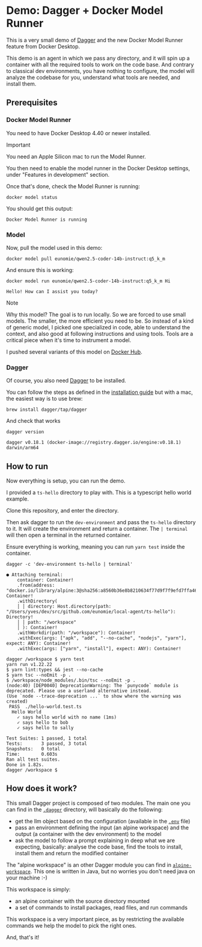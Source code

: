 # Demo: Dagger + Docker Model Runner

This is a very small demo of [Dagger](https://dagger.io) and the new Docker Model Runner feature from Docker Desktop.

This demo is an agent in which we pass any directory, and it will spin up a container with all the required tools to work on the code base.
And contrary to classical dev environments, you have nothing to configure, the model will analyze the codebase for you, understand what tools are needed, and install them.

## Prerequisites

### Docker Model Runner

You need to have Docker Desktop 4.40 or newer installed.

> [!IMPORTANT]
> You need an Apple Silicon mac to run the Model Runner.

You then need to enable the model runner in the Docker Desktop settings, under "Features in development" section.

Once that's done, check the Model Runner is running:

```console
docker model status
```

You should get this output:
```text
Docker Model Runner is running
```

### Model

Now, pull the model used in this demo:

```console
docker model pull eunomie/qwen2.5-coder-14b-instruct:q5_k_m
```

And ensure this is working:

```console
docker model run eunomie/qwen2.5-coder-14b-instruct:q5_k_m Hi
```

```text
Hello! How can I assist you today?
```

> [!NOTE]
> Why this model? The goal is to run locally. So we are forced to use small models. The smaller, the more efficient you need to be.
> So instead of a kind of generic model, I picked one specialized in code, able to understand the context, and also good at following instructions and using tools.
> Tools are a critical piece when it's time to instrument a model.
> 
> I pushed several variants of this model on [Docker Hub](https://hub.docker.com/u/eunomie).

### Dagger

Of course, you also need [Dagger](https://dagger.io) to be installed.

You can follow the steps as defined in the [installation guide](https://docs.dagger.io/install) but with a mac, the easiest way is to use brew:

```console
brew install dagger/tap/dagger
```

And check that works

```console
dagger version
```

```text
dagger v0.18.1 (docker-image://registry.dagger.io/engine:v0.18.1) darwin/arm64
```

## How to run

Now everything is setup, you can run the demo.

I provided a `ts-hello` directory to play with. This is a typescript hello world example.

Clone this repository, and enter the directory.

Then ask dagger to run the `dev-environment` and pass the `ts-hello` directory to it. It will create the environment and return a container.
The `| terminal` will then open a terminal in the returned container.

Ensure everything is working, meaning you can run `yarn test` inside the container.

```console
dagger -c 'dev-environment ts-hello | terminal'
```

```text
● Attaching terminal:
    container: Container!
    .from(address: "docker.io/library/alpine:3@sha256:a8560b36e8b8210634f77d9f7f9efd7ffa463e380b75e2e74aff4511df3ef88c"): Container!
    .withDirectory(
    │ │ directory: Host.directory(path: "/Users/yves/dev/src/github.com/eunomie/local-agent/ts-hello"): Directory!
    │ │ path: "/workspace"
    │ ): Container!
    .withWorkdir(path: "/workspace"): Container!
    .withExec(args: ["apk", "add", "--no-cache", "nodejs", "yarn"], expect: ANY): Container!
    .withExec(args: ["yarn", "install"], expect: ANY): Container!

dagger /workspace $ yarn test
yarn run v1.22.22
$ yarn lint:types && jest --no-cache
$ yarn tsc --noEmit -p .
$ /workspace/node_modules/.bin/tsc --noEmit -p .
(node:40) [DEP0040] DeprecationWarning: The `punycode` module is deprecated. Please use a userland alternative instead.
(Use `node --trace-deprecation ...` to show where the warning was created)
 PASS  ./hello-world.test.ts
  Hello World
    ✓ says hello world with no name (1ms)
    ✓ says hello to bob
    ✓ says hello to sally

Test Suites: 1 passed, 1 total
Tests:       3 passed, 3 total
Snapshots:   0 total
Time:        0.603s
Ran all test suites.
Done in 1.82s.
dagger /workspace $
```

## How does it work?

This small Dagger project is composed of two modules. The main one you can find in the [`.dagger`](https://github.com/eunomie/local-agent/tree/main/.dagger) directory, will basically do the following:

- get the llm object based on the configuration (available in the [`.env`](https://github.com/eunomie/local-agent/blob/main/.env) file)
- pass an environment defining the input (an alpine workspace) and the output (a container with the dev environment) to the model
- ask the model to follow a prompt explaining in deep what we are expecting, basically: analyse the code base, find the tools to install, install them and return the modified container

The "alpine workspace" is an other Dagger module you can find in [`alpine-workspace`](https://github.com/eunomie/local-agent/tree/main/alpine-workspace).
This one is written in Java, but no worries you don't need java on your machine :-)

This workspace is simply:

- an alpine container with the source directory mounted
- a set of commands to install packages, read files, and run commands

This workspace is a very important piece, as by restricting the available commands we help the model to pick the right ones.

And, that's it!
